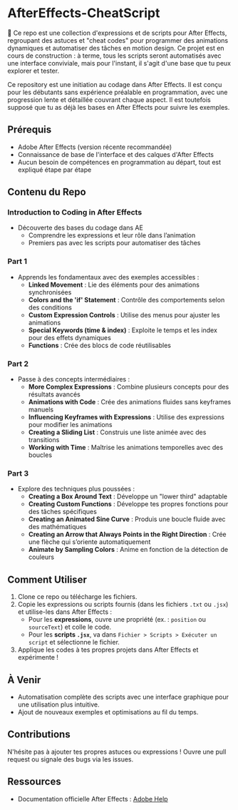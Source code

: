 # AfterEffects-CheatScript

📌 Ce repo est une collection d'expressions et de scripts pour After Effects, regroupant des astuces et "cheat codes" pour programmer des animations dynamiques et automatiser des tâches en motion design. Ce projet est en cours de construction : à terme, tous les scripts seront automatisés avec une interface conviviale, mais pour l'instant, il s'agit d'une base que tu peux explorer et tester.

Ce repository est une initiation au codage dans After Effects. Il est conçu pour les débutants sans expérience préalable en programmation, avec une progression lente et détaillée couvrant chaque aspect. Il est toutefois supposé que tu as déjà les bases en After Effects pour suivre les exemples.

## Prérequis
- Adobe After Effects (version récente recommandée)
- Connaissance de base de l'interface et des calques d'After Effects
- Aucun besoin de compétences en programmation au départ, tout est expliqué étape par étape

## Contenu du Repo

### Introduction to Coding in After Effects
- Découverte des bases du codage dans AE
  - Comprendre les expressions et leur rôle dans l’animation
  - Premiers pas avec les scripts pour automatiser des tâches

### Part 1
- Apprends les fondamentaux avec des exemples accessibles :
  - **Linked Movement** : Lie des éléments pour des animations synchronisées
  - **Colors and the 'if' Statement** : Contrôle des comportements selon des conditions
  - **Custom Expression Controls** : Utilise des menus pour ajuster les animations
  - **Special Keywords (time & index)** : Exploite le temps et les index pour des effets dynamiques
  - **Functions** : Crée des blocs de code réutilisables

### Part 2
- Passe à des concepts intermédiaires :
  - **More Complex Expressions** : Combine plusieurs concepts pour des résultats avancés
  - **Animations with Code** : Crée des animations fluides sans keyframes manuels
  - **Influencing Keyframes with Expressions** : Utilise des expressions pour modifier les animations
  - **Creating a Sliding List** : Construis une liste animée avec des transitions
  - **Working with Time** : Maîtrise les animations temporelles avec des boucles

### Part 3
- Explore des techniques plus poussées :
  - **Creating a Box Around Text** : Développe un "lower third" adaptable
  - **Creating Custom Functions** : Développe tes propres fonctions pour des tâches spécifiques
  - **Creating an Animated Sine Curve** : Produis une boucle fluide avec des mathématiques
  - **Creating an Arrow that Always Points in the Right Direction** : Crée une flèche qui s’oriente automatiquement
  - **Animate by Sampling Colors** : Anime en fonction de la détection de couleurs

## Comment Utiliser
1. Clone ce repo ou télécharge les fichiers.
2. Copie les expressions ou scripts fournis (dans les fichiers `.txt` ou `.jsx`) et utilise-les dans After Effects :
   - Pour les **expressions**, ouvre une propriété (ex. : `position` ou `sourceText`) et colle le code.
   - Pour les **scripts `.jsx`**, va dans `Fichier > Scripts > Exécuter un script` et sélectionne le fichier.
3. Applique les codes à tes propres projets dans After Effects et expérimente !

## À Venir
- Automatisation complète des scripts avec une interface graphique pour une utilisation plus intuitive.
- Ajout de nouveaux exemples et optimisations au fil du temps.

## Contributions
N'hésite pas à ajouter tes propres astuces ou expressions ! Ouvre une pull request ou signale des bugs via les issues.

## Ressources
- Documentation officielle After Effects : [Adobe Help](https://helpx.adobe.com/after-effects/)
